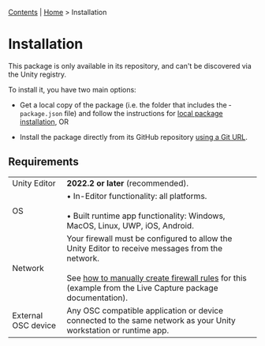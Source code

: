 [Contents](TableOfContents.md) | [Home](index.md) > Installation

# Installation

This package is only available in its repository, and can't be discovered via the Unity registry.

To install it, you have two main options:

* Get a local copy of the package (i.e. the folder that includes the ­­`package.json` file) and follow the instructions for [local package installation](https://docs.unity3d.com/Manual/upm-ui-local.html), OR

* Install the package directly from its GitHub repository [using a Git URL](https://docs.unity3d.com/Manual/upm-ui-giturl.html).

## Requirements

|  |  |
|:---|:---|
| Unity Editor | **2022.2 or later** (recommended). |
| OS | • In-Editor functionality: all platforms.<br /><br />• Built runtime app functionality: Windows, MacOS, Linux, UWP, iOS, Android. |
| Network | Your firewall must be configured to allow the Unity Editor to receive messages from the network.<br /><br />See [how to manually create firewall rules](https://docs.unity3d.com/Packages/com.unity.live-capture@3.0/manual/setup-network.html) for this (example from the Live Capture package documentation). |
| External OSC device | Any OSC compatible application or device connected to the same network as your Unity workstation or runtime app. |
